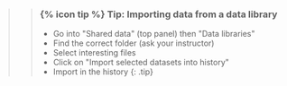 >
>    > ### {% icon tip %} Tip: Importing data from a data library
>    >
>    > * Go into "Shared data" (top panel) then "Data libraries"
>    > * Find the correct folder (ask your instructor)
>    > * Select interesting files
>    > * Click on "Import selected datasets into history"
>    > * Import in the history
>    {: .tip}
>